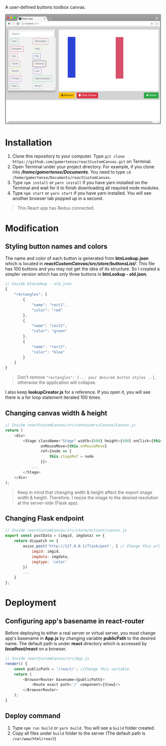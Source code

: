 A user-defined buttons toolbox canvas.

![alt text](https://github.com/gamertense/reactCustomCanvas/raw/master/readme_images/app_screenshot.png "My React application")

# Installation
1. Clone this repository to your computer. Type `git clone https://github.com/gamertense/reactCustomCanvas.git` on Terminal.
2. Open Terminal under your project directory. For example, if you clone into **_/home/gamertense/Documents_**. You need to type `cd /home/gamertense/Documents/reactCustomCanvas`.
3. Type `npm install` or `yarn install` if you have yarn installed on the Terminal and wait for it to finish downloading all required node modules.
4. Type `npm start` or `yarn start` if you have yarn installed. You will see another browser tab popped up in a second.

> This React app has Redux connected.

# Modification
## Styling button names and colors
The name and color of each button is generated from **btnLookup.json** which is located in **_reactCustomCanvas/src/store/buttonsList/_**. This file has 100 buttons and you may not get the idea of its structure. So I created a simpler version which has only three buttons in **btnLookup - old.json**.
```javascript
// Inside btnLookup - old.json
{
    "rectangles": [
        {
            "name": "rect1",
            "color": "red"
        },
        {
            "name": "rect2",
            "color": "green"
        },
        {
            "name": "rect3",
            "color": "blue"
        }
    ]
}
```
> Don't remove `"rectangles": [... your desired button styles ..]`, otherwise the application will collapse.

I also keep **lookupCreator.js** for a reference. If you open it, you will see there is a for loop statement iterated 100 times.

## Changing canvas width & height
```javascript
// Inside reactCustomCanvas/src/containers/Canvas/Canvas.js
return (
    <div>
        <Stage className="Stage" width={600} height={400} onClick={this.onClickHandler}
                onMouseMove={this.onMouseMove}
                ref={node => {
                    this.stageRef = node
                }}>
            ...
        </Stage>
    </div>
);
```
> Keep in mind that changing width & height affect the export image width & height. Therefore, I resize the image to the desired resolution at the server-side (Flask app).

## Changing Flask endpoint

```javascript
// Inside reactCustomCanvas/src/store/actions/canvas.js
export const postData = (imgid, imgdata) => {
    return dispatch => {
        axios.post('http://127.0.0.1/flask/post', { // Change this url
            imgid: imgid,
            imgdata: imgdata,
            imgtype: 'color'
        })
        ...
    }
};
```

# Deployment
## Configuring app's basename in react-router
Before deploying to either a real server or virtual server, you must change app's basename in **App.js** by changing variable **publicPath** to the desired name. The default path is under **react** directory which is accessed by **_localhost/react_** on a browser.

```javascript
// Inside reactCustomCanvas/src/App.js
render() {
    const publicPath = '/react/'; //Change this variable.
    return (
        <BrowserRouter basename={publicPath}>
            <Route exact path='/' component={View}/>
        </BrowserRouter>
    );
}
```

## Deploy command
1. Type `npm run build` or `yarn build`. You will see a `build` folder created.
2. Copy all files under `build` folder to the server (The default path is `/var/www/html/react`)